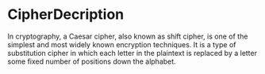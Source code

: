 # CipherDecription
In cryptography, a Caesar cipher, also known as shift cipher, is one of the simplest and most widely known encryption techniques.   It is a type of substitution cipher in which each letter in the plaintext is replaced by a letter some fixed number of positions down the alphabet. 
